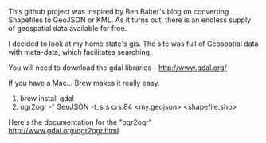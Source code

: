 This github project was inspired by Ben Balter's blog on converting Shapefiles to GeoJSON or KML.  As it turns out, there is an endless supply of geospatial data available for free.

I decided to look at my home state's gis.  The site was full of Geospatial data with meta-data, which facilitates searching.

You will need to download the gdal libraries - http://www.gdal.org/

If you have a Mac... Brew makes it really easy.

1. brew install gdal
2. ogr2ogr -f GeoJSON -t_srs crs:84 <my.geojson> <shapefile.shp>

Here's the documentation for the "ogr2ogr" http://www.gdal.org/ogr2ogr.html
